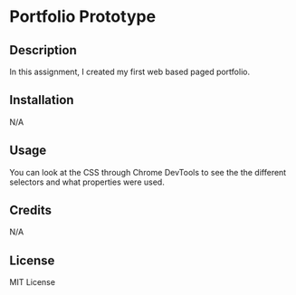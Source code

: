 # Portfolio Prototype

## Description

In this assignment, I created my first web based paged portfolio.

## Installation

N/A

## Usage

You can look at the CSS through Chrome DevTools to see the the different selectors and what properties were used.

## Credits 

N/A

## License

MIT License